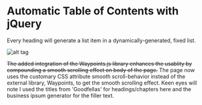 Automatic Table of Contents with jQuery
==========================================

Every heading will generate a list item in a dynamically-generated, fixed list.

![alt tag](https://github.com/countereverything/toc/blob/master/ss1.jpg)

~~The added integration of the Waypoints.js library enhances the usablity by compounding a smooth scrolling effect on body of the page.~~ The page now uses the customary CSS attribute smooth scroll-behavior instead of the external library, Waypoints, to get the smooth scrolling effect. Keen eyes will note I used the titles from 'Goodfellas' for headings/chapters here and the business ipsum generator for the filler text.
